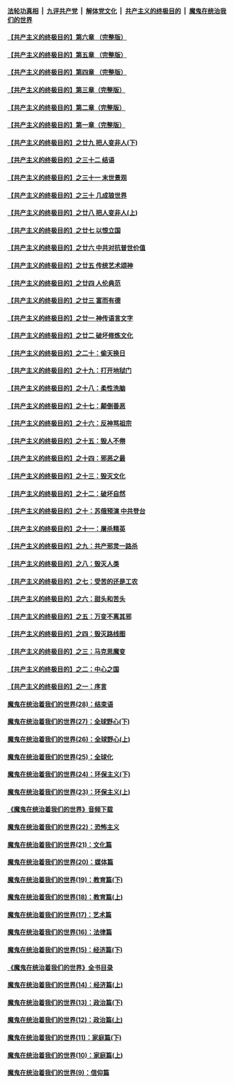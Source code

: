 ####  [法轮功真相](../../../../basic/blob/master/README.md?t=04220131) &nbsp;|&nbsp; [九评共产党](../../../../9ping.md/blob/master/README.md?t=04220131) &nbsp;|&nbsp; [解体党文化](../../../../jtdwh.md/blob/master/README.md?t=04220131)  &nbsp;|&nbsp; [共产主义的终极目的](../../../../gczydzjmd.md/blob/master/README.md?t=04220131) &nbsp;|&nbsp; [魔鬼在统治我们的世界](../../../../mgztzwmdsj.md/blob/master/README.md?t=04220131) 

#### [【共产主义的终极目的】第六章 （完整版）](../pages/nsc422/n11428913.md?t=04220131) 

#### [【共产主义的终极目的】第五章 （完整版）](../pages/nsc422/n11428912.md?t=04220131) 

#### [【共产主义的终极目的】第四章 （完整版）](../pages/nsc422/n11428907.md?t=04220131) 

#### [【共产主义的终极目的】第三章（完整版）](../pages/nsc422/n11428848.md?t=04220131) 

#### [【共产主义的终极目的】第二章（完整版）](../pages/nsc422/n11428831.md?t=04220131) 

#### [【共产主义的终极目的】第一章（完整版）](../pages/nsc422/n11417651.md?t=04220131) 

#### [【共产主义的终极目的】之廿九 把人变非人(下)](../pages/nsc422/n11344140.md?t=04220131) 

#### [【共产主义的终极目的】之三十二 结语](../pages/nsc422/n11360535.md?t=04220131) 

#### [【共产主义的终极目的】之三十一 末世景观](../pages/nsc422/n11351129.md?t=04220131) 

#### [【共产主义的终极目的】之三十 几成狼世界](../pages/nsc422/n11348280.md?t=04220131) 

#### [【共产主义的终极目的】之廿八 把人变非人(上)](../pages/nsc422/n11340492.md?t=04220131) 

#### [【共产主义的终极目的】之廿七 以恨立国](../pages/nsc422/n11336944.md?t=04220131) 

#### [【共产主义的终极目的】之廿六 中共对抗普世价值](../pages/nsc422/n11324785.md?t=04220131) 

#### [【共产主义的终极目的】之廿五 传统艺术颂神](../pages/nsc422/n11296396.md?t=04220131) 

#### [【共产主义的终极目的】之廿四 人伦典范](../pages/nsc422/n11296397.md?t=04220131) 

#### [【共产主义的终极目的】之廿三 富而有德](../pages/nsc422/n11283598.md?t=04220131) 

#### [【共产主义的终极目的】之廿一 神传语言文字](../pages/nsc422/n11263265.md?t=04220131) 

#### [【共产主义的终极目的】之廿二 破坏修炼文化](../pages/nsc422/n11245728.md?t=04220131) 

#### [【共产主义的终极目的】之二十：偷天换日](../pages/nsc422/n11238846.md?t=04220131) 

#### [【共产主义的终极目的】之十九：打开地狱门](../pages/nsc422/n11206376.md?t=04220131) 

#### [【共产主义的终极目的】之十八：柔性洗脑](../pages/nsc422/n11199994.md?t=04220131) 

#### [【共产主义的终极目的】之十七：颠倒善恶](../pages/nsc422/n11179782.md?t=04220131) 

#### [【共产主义的终极目的】之十六：反神骂祖宗](../pages/nsc422/n11166798.md?t=04220131) 

#### [【共产主义的终极目的】之十五：毁人不倦](../pages/nsc422/n11166792.md?t=04220131) 

#### [【共产主义的终极目的】之十四：邪恶之最](../pages/nsc422/n11150249.md?t=04220131) 

#### [【共产主义的终极目的】之十三：毁灭文化](../pages/nsc422/n11135227.md?t=04220131) 

#### [【共产主义的终极目的】之十二：破坏自然](../pages/nsc422/n11135214.md?t=04220131) 

#### [【共产主义的终极目的】之十：苏俄预演 中共登台](../pages/nsc422/n11118424.md?t=04220131) 

#### [【共产主义的终极目的】之十一：屠杀精英](../pages/nsc422/n11118442.md?t=04220131) 

#### [【共产主义的终极目的】之九：共产邪灵一路杀](../pages/nsc422/n11114139.md?t=04220131) 

#### [【共产主义的终极目的】之八：毁灭人类](../pages/nsc422/n11108503.md?t=04220131) 

#### [【共产主义的终极目的】之七：受苦的还是工农](../pages/nsc422/n11101809.md?t=04220131) 

#### [【共产主义的终极目的】之六：甜头和苦头](../pages/nsc422/n11096971.md?t=04220131) 

#### [【共产主义的终极目的】之五：万变不离其邪](../pages/nsc422/n11091285.md?t=04220131) 

#### [【共产主义的终极目的】之四：毁灭路线图](../pages/nsc422/n11086284.md?t=04220131) 

#### [【共产主义的终极目的】之三：马克思魔变](../pages/nsc422/n11061941.md?t=04220131) 

#### [【共产主义的终极目的】之二：中心之国](../pages/nsc422/n11047728.md?t=04220131) 

#### [【共产主义的终极目的】之一：序言](../pages/nsc422/n11086077.md?t=04220131) 

#### [魔鬼在统治着我们的世界(28)：结束语](../pages/nsc422/n10936246.md?t=04220131) 

#### [魔鬼在统治着我们的世界(27)：全球野心(下)](../pages/nsc422/n10928319.md?t=04220131) 

#### [魔鬼在统治着我们的世界(26)：全球野心(上)](../pages/nsc422/n10900318.md?t=04220131) 

#### [魔鬼在统治着我们的世界(25)：全球化](../pages/nsc422/n10788205.md?t=04220131) 

#### [魔鬼在统治着我们的世界(24)：环保主义(下)](../pages/nsc422/n10695307.md?t=04220131) 

#### [魔鬼在统治着我们的世界(23)：环保主义(上)](../pages/nsc422/n10688613.md?t=04220131) 

#### [《魔鬼在统治着我们的世界》音频下载](../pages/nsc422/n10635553.md?t=04220131) 

#### [魔鬼在统治着我们的世界(22)：恐怖主义](../pages/nsc422/n10614727.md?t=04220131) 

#### [魔鬼在统治着我们的世界(21)：文化篇](../pages/nsc422/n10597706.md?t=04220131) 

#### [魔鬼在统治着我们的世界(20)：媒体篇](../pages/nsc422/n10586579.md?t=04220131) 

#### [魔鬼在统治着我们的世界(19)：教育篇(下)](../pages/nsc422/n10564808.md?t=04220131) 

#### [魔鬼在统治着我们的世界(18)：教育篇(上)](../pages/nsc422/n10526970.md?t=04220131) 

#### [魔鬼在统治着我们的世界(17)：艺术篇](../pages/nsc422/n10499093.md?t=04220131) 

#### [魔鬼在统治着我们的世界(16)：法律篇](../pages/nsc422/n10485969.md?t=04220131) 

#### [魔鬼在统治着我们的世界(15)：经济篇(下)](../pages/nsc422/n10469975.md?t=04220131) 

#### [《魔鬼在统治着我们的世界》全书目录](../pages/nsc422/n10464261.md?t=04220131) 

#### [魔鬼在统治着我们的世界(14)：经济篇(上)](../pages/nsc422/n10457370.md?t=04220131) 

#### [魔鬼在统治着我们的世界(13)：政治篇(下)](../pages/nsc422/n10448270.md?t=04220131) 

#### [魔鬼在统治着我们的世界(12)：政治篇(上)](../pages/nsc422/n10444576.md?t=04220131) 

#### [魔鬼在统治着我们的世界(11)：家庭篇(下)](../pages/nsc422/n10440961.md?t=04220131) 

#### [魔鬼在统治着我们的世界(10)：家庭篇(上)](../pages/nsc422/n10435448.md?t=04220131) 

#### [魔鬼在统治着我们的世界(9)：信仰篇](../pages/nsc422/n10432159.md?t=04220131) 

